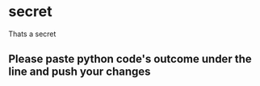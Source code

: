 # secret
Thats a secret

Please paste  python code's outcome under the line and push your changes
------------------------------------------------------------------------

